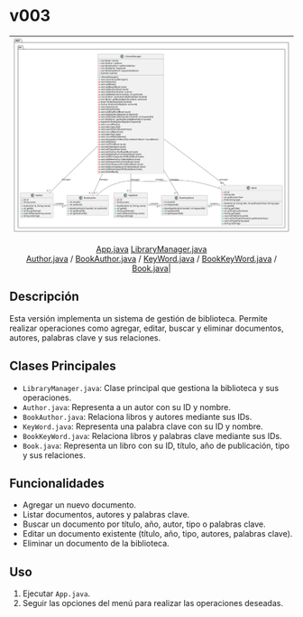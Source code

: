 # v003

<div align=center>

|![Modelo UML](/entregas/ExamenParcial/v003/modelo/modelo.svg)|
|:-:|
[App.java](App.java) 
[LibraryManager.java](LibraryManager.java)  
[Author.java](Author.java) / [BookAuthor.java](BookAuthor.java)  / [KeyWord.java](KeyWord.java) / [BookKeyWord.java](BookKeyWord.java) / [Book.java](Book.java)|
</div>

## Descripción
Esta versión implementa un sistema de gestión de biblioteca. Permite realizar operaciones como agregar, editar, buscar y eliminar documentos, autores, palabras clave y sus relaciones.

## Clases Principales
- `LibraryManager.java`: Clase principal que gestiona la biblioteca y sus operaciones.
- `Author.java`: Representa a un autor con su ID y nombre.
- `BookAuthor.java`: Relaciona libros y autores mediante sus IDs.
- `KeyWord.java`: Representa una palabra clave con su ID y nombre.
- `BookKeyWord.java`: Relaciona libros y palabras clave mediante sus IDs.
- `Book.java`: Representa un libro con su ID, título, año de publicación, tipo y sus relaciones.

## Funcionalidades
- Agregar un nuevo documento.
- Listar documentos, autores y palabras clave.
- Buscar un documento por título, año, autor, tipo o palabras clave.
- Editar un documento existente (título, año, tipo, autores, palabras clave).
- Eliminar un documento de la biblioteca.

## Uso
1. Ejecutar `App.java`.
2. Seguir las opciones del menú para realizar las operaciones deseadas.

